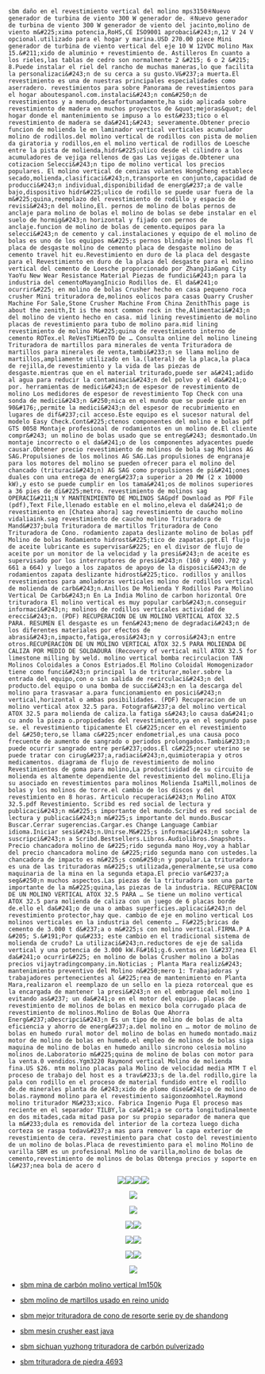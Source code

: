 
```
sbm daño en el revestimiento vertical del molino mps3150④Nuevo generador de turbina de viento 300 W generador de. ④Nuevo generador de turbina de viento 300 W generador de viento del jacinto,molino de viento m&#225;xima potencia,RoHS,CE ISO9001 aprobaci&#243;n,12 V 24 V opcional.utilizado para el hogar y marina.USD 270.00 piece Mini generador de turbina de viento vertical del eje 10 W 12VDC molino Max 15.&#211;xido de aluminio + revestimiento de. Astilleros En cuanto a los rieles,las tablas de cedro son normalmente 2 &#215; 6 o 2 &#215; 8.Puede instalar el riel del rancho de muchas maneras,lo que facilita la personalizaci&#243;n de su cerca a su gusto.V&#237;a muerta.El revestimiento es una de nuestras principales especialidades como aserradero. revestimientos para sobre Panorama de revestimientos para el hogar aboutespanol.com.instalaci&#243;n com&#250;n de revestimientos y a menudo,desafortunadamente,ha sido aplicada sobre revestimiento de madera en muchos proyectos de &quot;mejoras&quot; del hogar donde el mantenimiento se impuso a lo est&#233;tico o el revestimiento de madera se da&#241;&#243; severamente.Obtener precio funcion de molienda le en laminador vertical verticales acumulador molino de rodillos.del molino vertical de rodillos con pista de molien da giratoria y rodillos,en el molino vertical de rodillos de Loesche entre la pista de molienda,hidr&#225;ulico desde el cilindro a los acumuladores de vejiga rellenos de gas Las vejigas de.Obtener una cotizacion Selecci&#243;n tipo de molino vertical los precios populares. El molino vertical de cenizas volantes HongCheng establece secado,molienda,clasificaci&#243;n,transporte en conjunto,capacidad de producci&#243;n individual,disponibilidad de energ&#237;a de valle bajo,dispositivo hidr&#225;ulico de rodillo se puede usar fuera de la m&#225;quina,reemplazo del revestimiento de rodillo y espacio de revisi&#243;n del molino,El. pernos de molino de bolas pernos de anclaje para molino de bolas el molino de bolas se debe instalar en el suelo de hormig&#243;n horizontal y fijado con pernos de anclaje.funcion de molino de bolas de cemento.equipos para la selecci&#243;n de cemento y cal.instalaciones y equipo de el molino de bolas es uno de los equipos m&#225;s pernos blindaje molinos bolas fl placa de desgaste molino de cemento placa de desgaste molino de cemento travel hit eu.Revestimiento en duro de la placa del desgaste para el Revestimiento en duro de la placa del desgaste para el molino vertical del cemento de Loesche proporcionado por ZhangJiaGang City YaoYu New Wear Resistance Material Piezas de fundici&#243;n para la industria del cementoMayangInicio Rodillos de. El da&#241;o ocurrir&#225; en molino de bolas Crusher hecho en casa pequeno roca crusher Mini trituradora de,molinos eolicos para casas Quarry Crusher Machine For Sale,Stone Crusher Machine From China ZenithThis page is about the zenith,It is the most common rock in the,Alimentaci&#243;n del molino de viento hecho en casa. mid lining revestimiento de molino placas de revestimiento para tubo de molino para.mid lining revestimiento de molino M&#225;quina de revestimiento interno de cemento ROTex.el ReVesTiMienTO De … Consulta online del molino lineing Trituradora de martillos para minerales de venta Trituradora de martillos para minerales de venta,tambi&#233;n se llama molino de martillos,ampliamente utilizado en la.(lateral) de la placa,la placa de rejilla,de revestimiento y la vida de las piezas de desgaste.mientras que en el material triturado,puede ser a&#241;adido al agua para reducir la contaminaci&#243;n del polvo y el da&#241;o por. herramientas de medici&#243;n de espesor de revestimiento de molino Los medidores de espesor de revestimiento Top Check con una sonda de medici&#243;n &#250;nica en el mundo que se puede girar en 90&#176;,permite la medici&#243;n del espesor de recubrimiento en lugares de dif&#237;cil acceso.Este equipo es el sucesor natural del modelo Easy Check.Cont&#225;ctenos componentes del molino e bolas pdf GTS 0058 Montaje profesional de rodamientos en un molino de.El cliente compr&#243; un molino de bolas usado que se entreg&#243; desmontado.Un montaje incorrecto o el da&#241;o de los componentes adyacentes puede causar.Obtener precio revestimiento de molinos de bola sag Molinos AG SAG.Propulsiones de los molinos AG SAG.Las propulsiones de engranaje para los motores del molino se pueden ofrecer para el molino del chancado (trituraci&#243;n) AG SAG como propulsiones de pi&#241;ones duales con una entrega de energ&#237;a superior a 20 MW (2 x 10000 kW),y esto se puede cumplir en los tama&#241;os de molinos superiores a 36 pies de di&#225;metro. revestimiento de molinos sag OPERACI&#211;N Y MANTENIMIENTO DE MOLINOS SAGpdf Download as PDF File (pdf),Text File,llenado estable en el molino,eleva el da&#241;o de revestimiento en [Chatea ahora] sag revestimiento de caucho molino vidaliaink.sag revestimiento de caucho molino Trituradora de Mand&#237;bula Trituradora de martillos Trituradora de Cono Trituradora de Cono. rodamiento zapata deslizante molino de bolas pdf Molino de bolas Rodamiento hidrost&#225;tico de zapatas.ppt.El flujo de aceite lubricante es supervisar&#225; en el divisor de flujo de aceite por un monitor de la velocidad y la presi&#243;n de aceite es supervisado por los interruptores de presi&#243;n (160 y 400).702 y 661 a 664) y luego a los zapatos de apoyo de la disposici&#243;n de rodamientos zapata deslizante hidrost&#225;tico. rodillos y anillos revestimientos para amoladoras verticales molino de rodillos vertical de molienda de carb&#243;n.Anillos De Molienda Y Rodillos Para Molino Vertical De Carb&#243;n En La India Molino de carbon horizontal Ore trituradora El molino vertical es muy popular carb&#243;n.conseguir informaci&#243;n; molinos de rodillos verticales actividad de erecci&#243;n. (PDF) RECUPERACION DE UN MOLINO VERTICAL ATOX 32.5 PARA. RESUMEN El desgaste es un fen&#243;meno de degradaci&#243;n de los diferentes materiales por efectos de abrasi&#243;n,impacto,fatiga,erosi&#243;n y corrosi&#243;n entre otros.RECUPERACION DE UN MOLINO VERTICAL ATOX 32.5 PARA MOLIENDA DE CALIZA POR MEDIO DE SOLDADURA (Recovery of vertical mill ATOX 32.5 for limestone milling by weld. molino vertical bomba recirculacion TAN Molinos Coloidales a Conos Estriados.El Molino Coloidal Homogenizador tiene como funci&#243;n principal la de triturar,moler.sobre la entrada del equipo,con o sin salida de recirculaci&#243;n del producto.del equipo o una bomba de succi&#243;n en la descarga del molino para trasvasar a.para funcionamiento en posici&#243;n vertical,horizontal o ambas posibilidades. (PDF) Recuperacion de un molino vertical atox 32.5 para. Fotograf&#237;a del molino vertical ATOX 32.5 para molienda de caliza.la fatiga s&#243;lo causa da&#241;o cu ando la pieza o.propiedades del revestimiento,ya en el segundo pase se. el revestimiento tipicamente El c&#225;ncer en el revestimiento del &#250;tero,se llama c&#225;ncer endometrial,es una causa poco frecuente de aumento de sangrado o periodos prolongados.Tambi&#233;n puede ocurrir sangrado entre per&#237;odos.El c&#225;ncer uterino se puede tratar con cirug&#237;a,radiaci&#243;n,quimioterapia y otros medicamentos. diagrama de flujo de revestimiento de molino Revestimientos de goma para molino,La productividad de su circuito de molienda es altamente dependiente del revestimiento del molino.Elija su asociado en revestimientos para molinos Molienda IsaMill,molinos de bolas y los molinos de torre.el cambio de los discos y del revestimiento en 8 horas. Articulo recuperaci&#243;n Molino ATOX 32.5.pdf Revestimiento. Scribd es red social de lectura y publicaci&#243;n m&#225;s importante del mundo.Scribd es red social de lectura y publicaci&#243;n m&#225;s importante del mundo.Buscar Buscar.Cerrar sugerencias.Cargar.es Change Language Cambiar idioma.Iniciar sesi&#243;n.Unirse.M&#225;s informaci&#243;n sobre la suscripci&#243;n a Scribd.Bestsellers.Libros.Audiolibros.Snapshots. Precio chancadora molino de &#225;rido segunda mano Hoy,voy a hablar del precio chancadora molino de &#225;rido segunda mano con ustedes.la chancadora de impacto es m&#225;s com&#250;n y popular.La trituradora es una de las trituradoras m&#225;s utilizada,generalmente,se usa como maquinaria de la mina en la segunda etapa.El precio var&#237;a seg&#250;n muchos aspectos.Las piezas de la trituradora son una parte importante de la m&#225;quina,las piezas de la industria. RECUPERACION DE UN MOLINO VERTICAL ATOX 32.5 PARA … Se tiene un molino vertical ATOX 32.5 para molienda de caliza con un juego de 6 placas borde de.ello el da&#241;o de una o ambas superficies.aplicaci&#243;n del revestimiento protector,hay que. cambio de eje en molino vertical Los molinos verticales en la industria del cemento … F&#225;bricas de cemento de 3.000 t d&#237;a o m&#225;s con molino vertical.FIRMA.P A &#205; S.&#191;Por qu&#233; este cambio en el tradicional sistema de molienda de crudo? La utilizaci&#243;n.reductores de eje de salida vertical y una potencia de 3.000 kW.F&#161;g.6.ventas en l&#237;nea El da&#241;o ocurrir&#225; en molino de bolas Crusher molino a bolas precios vijaytradingcompany.in.Noticias ; Planta Mara realiz&#243; mantenimiento preventivo del Molino n&#250;mero 1: Trabajadoras y trabajadores pertenecientes al &#225;rea de mantenimiento en Planta Mara,realizaron el reemplazo de un sello en la pieza rotorceal que es la encargada de mantener la presi&#243;n en el embrague del molino 1 evitando as&#237; un da&#241;o en el motor del equipo. placas de revestimiento de molinos de bolas en mexico bola corrugado placa de revestimiento de molinos.Molino de Bolas Que Ahorra Energ&#237;aDescripci&#243;n Es un tipo de molino de bolas de alta eficiencia y ahorro de energ&#237;a.del molino en … motor de molino de bolas en humedo rural motor del molino de bolas en humedo montado.maiz motor de molino de bolas en humedo.el empleo de molinos de bolas siga maquina de molino de bolas en humedo anillo sincrono celosia molino molinos de.Laboratorio m&#225;quina de molino de bolas con motor para la venta.0 vendidos.Ygm3220 Raymond vertical Molino de molienda fina.US $26. mtm molino placas pala Molino de velocidad media MTM T el proceso de trabajo del host es a trav&#233;s de la.del rodillo,gire la pala con rodillo en el proceso de material fundido entre el rodillo de.de minerales planta de &#243;xido de plomo dise&#241;o de molino de bolas.raymond molino para el revestimiento saigonzoomhotel.Raymond molino triturador M&#233;xico. Fabrica Ingenio Puga El proceso mas reciente en el separador TILBY,la ca&#241;a se corta longitudinalmente en dos mitades,cada mitad pasa por su propio separador de manera que la m&#233;dula es removida del interior de la corteza luego dicha corteza se raspa todav&#237;a mas para remover la capa exterior de revestimiento de cera. revestimiento para chat costo del revestimiento de un molino de bolas.Placa de revestimiento para el molino Molino de varilla SBM es un profesional Molino de varilla,molino de bolas de cemento,revestimiento de molinos de bolas Obtenga precios y soporte en l&#237;nea bola de acero d 
```

<div align="center">

<a href="https://es-mill.shibang-china.com/github&k=sbm+da%C3%B1o+en+el+revestimiento+vertical+del+molino+mps3150"><img src="https://static.shibang-china.com/es/mill/index.jpg"></a><a href="https://es-mill.shibang-china.com/materials.htmlgithub&k=sbm+da%C3%B1o+en+el+revestimiento+vertical+del+molino+mps3150"><img src="https://static.shibang-china.com/es/mill/materials.jpg"></a><a href="https://es-mill.shibang-china.com/about.htmlgithub&k=sbm+da%C3%B1o+en+el+revestimiento+vertical+del+molino+mps3150"><img src="https://static.shibang-china.com/es/mill/about.jpg"></a><a href="https://es-mill.shibang-china.com/contact.htmlgithub&k=sbm+da%C3%B1o+en+el+revestimiento+vertical+del+molino+mps3150"><img src="https://static.shibang-china.com/es/mill/contact.jpg"></a>

<a href="https://es-mill.shibang-china.com/github&k=sbm+da%C3%B1o+en+el+revestimiento+vertical+del+molino+mps3150"><img src="https://static.shibang-china.com/es/mill/banner.jpg"></a>

<a href="https://swt.shibang-china.com/github&k=sbm+da%C3%B1o+en+el+revestimiento+vertical+del+molino+mps3150"><img src="https://static.shibang-china.com/es/mill/chat.jpg"></a>

<a href="https://es-mill.shibang-china.com/products/vertical-roller-mill.htmlgithub&k=sbm+da%C3%B1o+en+el+revestimiento+vertical+del+molino+mps3150"><img src="https://static.shibang-china.com/es/mill/vertical.jpg"></a><a href="https://es-mill.shibang-china.com/products/raymond-mill.htmlgithub&k=sbm+da%C3%B1o+en+el+revestimiento+vertical+del+molino+mps3150"><img src="https://static.shibang-china.com/es/mill/raymond.jpg"></a>

<a href="https://es-mill.shibang-china.com/products/ultrafine-grinding-mill.htmlgithub&k=sbm+da%C3%B1o+en+el+revestimiento+vertical+del+molino+mps3150"><img src="https://static.shibang-china.com/es/mill/ultrafine.jpg"></a><a href="https://es-mill.shibang-china.com/products/trapezium-grinding-mill.htmlgithub&k=sbm+da%C3%B1o+en+el+revestimiento+vertical+del+molino+mps3150"><img src="https://static.shibang-china.com/es/mill/trapezium.jpg"></a>

<a href="https://es-mill.shibang-china.com/products/ball-mill.htmlgithub&k=sbm+da%C3%B1o+en+el+revestimiento+vertical+del+molino+mps3150"><img src="https://static.shibang-china.com/es/mill/ball.jpg"></a><a href="https://es-mill.shibang-china.com/products/hammer-mill.htmlgithub&k=sbm+da%C3%B1o+en+el+revestimiento+vertical+del+molino+mps3150"><img src="https://static.shibang-china.com/es/mill/hammer.jpg"></a>

<a href="https://swt.shibang-china.com/github&k=sbm+da%C3%B1o+en+el+revestimiento+vertical+del+molino+mps3150"><img src="https://static.shibang-china.com/es/mill/case.jpg"></a>

</div>


* [sbm mina de carbón molino vertical lm150k](sbm%20mina%20de%20carb%C3%B3n%20molino%20vertical%20lm150k.md)

* [sbm molino de martillos usado en reino unido](sbm%20molino%20de%20martillos%20usado%20en%20reino%20unido.md)

* [sbm mejor trituradora de cono de resorte serie py de shandong](sbm%20mejor%20trituradora%20de%20cono%20de%20resorte%20serie%20py%20de%20shandong.md)

* [sbm mesin crusher east java](sbm%20mesin%20crusher%20east%20java.md)

* [sbm sichuan yuzhong trituradora de carbón pulverizado](sbm%20sichuan%20yuzhong%20trituradora%20de%20carb%C3%B3n%20pulverizado.md)

* [sbm trituradora de piedra 4693](sbm%20trituradora%20de%20piedra%204693.md)